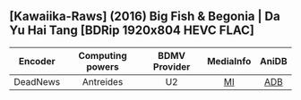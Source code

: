 ## [Kawaiika-Raws] (2016) Big Fish & Begonia | Da Yu Hai Tang [BDRip 1920x804 HEVC FLAC]

| Encoder  | Computing powers | BDMV Provider | MediaInfo | AniDB |
| :------: | :--------------: | :-----------: | :-------: | :---: |
| DeadNews |    Antreides     |      U2       |   [MI]    | [ADB] |

[adb]: https://anidb.net/anime/8156
[mi]: https://bin.disroot.org/?4d958b54642b29f4#FPgMKHgkrqFX6WT96711Hjd3dSeixNUUsUkCuaBU53fh
